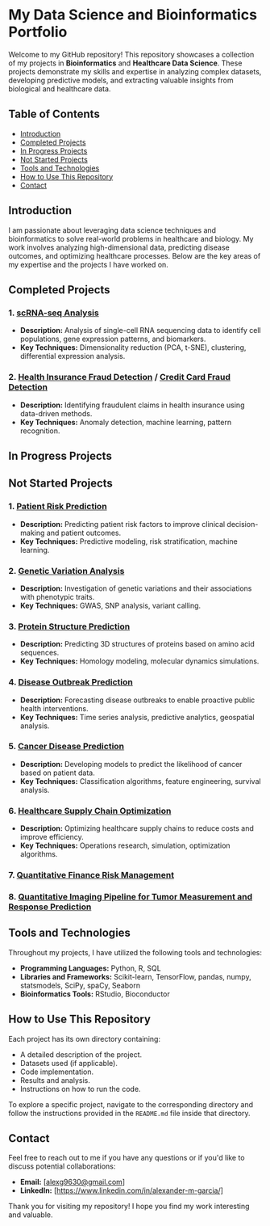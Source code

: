 # My Data Science and Bioinformatics Portfolio

Welcome to my GitHub repository! This repository showcases a collection of my projects in **Bioinformatics** and **Healthcare Data Science**. These projects demonstrate my skills and expertise in analyzing complex datasets, developing predictive models, and extracting valuable insights from biological and healthcare data.

## Table of Contents
- [Introduction](#introduction)
- [Completed Projects](#completed-projects)
- [In Progress Projects](#in-progress-projects)
- [Not Started Projects](#not-started-projects)
- [Tools and Technologies](#tools-and-technologies)
- [How to Use This Repository](#how-to-use-this-repository)
- [Contact](#contact)

## Introduction
I am passionate about leveraging data science techniques and bioinformatics to solve real-world problems in healthcare and biology. My work involves analyzing high-dimensional data, predicting disease outcomes, and optimizing healthcare processes. Below are the key areas of my expertise and the projects I have worked on.

## Completed Projects
### 1. [scRNA-seq Analysis](./scRNA-seq%20Analysis)
- **Description:** Analysis of single-cell RNA sequencing data to identify cell populations, gene expression patterns, and biomarkers.
- **Key Techniques:** Dimensionality reduction (PCA, t-SNE), clustering, differential expression analysis.

### 2. [Health Insurance Fraud Detection](./Fraud_Detection/Health_Insurance_Fraud_Detection) / [Credit Card Fraud Detection](./Fraud_Detection/Credit_Card_Fraud_Detection)
- **Description:** Identifying fraudulent claims in health insurance using data-driven methods.
- **Key Techniques:** Anomaly detection, machine learning, pattern recognition.
  

## In Progress Projects

## Not Started Projects
### 1. [Patient Risk Prediction](./Patient%20Risk%20Prediction)
- **Description:** Predicting patient risk factors to improve clinical decision-making and patient outcomes.
- **Key Techniques:** Predictive modeling, risk stratification, machine learning.

### 2. [Genetic Variation Analysis](./Genetic%20Variation%20Analysis)
- **Description:** Investigation of genetic variations and their associations with phenotypic traits.
- **Key Techniques:** GWAS, SNP analysis, variant calling.

### 3. [Protein Structure Prediction](./Protein%20Structure%20Prediction)
- **Description:** Predicting 3D structures of proteins based on amino acid sequences.
- **Key Techniques:** Homology modeling, molecular dynamics simulations.

### 4. [Disease Outbreak Prediction](./Disease%20Outbreak%20Prediction)
- **Description:** Forecasting disease outbreaks to enable proactive public health interventions.
- **Key Techniques:** Time series analysis, predictive analytics, geospatial analysis.

### 5. [Cancer Disease Prediction](./Cancer%20Disease%20Prediction)
- **Description:** Developing models to predict the likelihood of cancer based on patient data.
- **Key Techniques:** Classification algorithms, feature engineering, survival analysis.

### 6. [Healthcare Supply Chain Optimization](./Healthcare%20Supply%20Chain%20Optimization)
- **Description:** Optimizing healthcare supply chains to reduce costs and improve efficiency.
- **Key Techniques:** Operations research, simulation, optimization algorithms.

### 7. [Quantitative Finance Risk Management](./Quant_Finance_Risk_Management)

### 8. [Quantitative Imaging Pipeline for Tumor Measurement and Response Prediction](./Quantitative%20Imaging%20Pipeline%20for%20Tumor%20Measurement%20and%20Response%20Prediction)

## Tools and Technologies
Throughout my projects, I have utilized the following tools and technologies:
- **Programming Languages:** Python, R, SQL
- **Libraries and Frameworks:** Scikit-learn, TensorFlow, pandas, numpy, statsmodels, SciPy, spaCy, Seaborn
- **Bioinformatics Tools:** RStudio, Bioconductor

## How to Use This Repository
Each project has its own directory containing:
- A detailed description of the project.
- Datasets used (if applicable).
- Code implementation.
- Results and analysis.
- Instructions on how to run the code.

To explore a specific project, navigate to the corresponding directory and follow the instructions provided in the `README.md` file inside that directory.

## Contact
Feel free to reach out to me if you have any questions or if you'd like to discuss potential collaborations:
- **Email:** [alexg9630@gmail.com]
- **LinkedIn:** [https://www.linkedin.com/in/alexander-m-garcia/]

Thank you for visiting my repository! I hope you find my work interesting and valuable.
